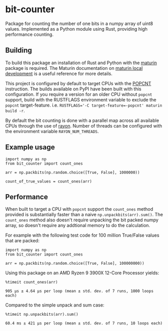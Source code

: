 # bit-counter

Package for counting the number of one bits in a numpy array of uint8 values.
Implemented as a Python module using Rust, providing high performance counting.


## Building

To build this package an installation of Rust and Python with the [maturin](https://maturin.rs/)
package is required. The Maturin documentation on [maturin local development](https://maturin.rs/develop.html) is a useful reference for more details.

This project is configured by default to target CPUs with the [POPCNT](https://en.wikipedia.org/wiki/SSE4#POPCNT_and_LZCNT) instruction.
The builds available on PyPI have been built with this configuration.
If you require a version for an older CPU without `popcnt` support, build with
the RUSTFLAGS environment variable to exclude the `popcnt` target-feature.
i.e. `RUSTFLAGS='-C target-feature=-popcnt' maturin build -r`.

By default the bit counting is done with a parallel map across all available
CPUs through the use of [rayon](https://docs.rs/rayon/latest/rayon/). Number of threads
can be configured with the environment variable `RAYON_NUM_THREADS`.


## Example usage

    import numpy as np
    from bit_counter import count_ones

    arr = np.packbits(np.random.choice([True, False], 1000000))

    count_of_true_values = count_ones(arr)


## Performance

When built to target a CPU with `popcnt` support the `count_ones` method
provided is substantially faster than a naive `np.unpackbits(arr).sum()`.
The `count_ones` method also doesn't require unpacking the bit packed numpy
array, so doesn't require any addtional memory to do the calculation.

For example with the following test code for 100 million True/False values that
are packed:

```
import numpy as np
from bit_counter import count_ones

arr = np.packbits(np.random.choice([True, False], 100000000))
```

Using this package on an AMD Ryzen 9 3900X 12-Core Processor yields:
```
%timeit count_ones(arr)

905 µs ± 4.64 µs per loop (mean ± std. dev. of 7 runs, 1000 loops each)
```

Compared to the simple unpack and sum case:
```
%timeit np.unpackbits(arr).sum()

60.4 ms ± 421 µs per loop (mean ± std. dev. of 7 runs, 10 loops each)
```
